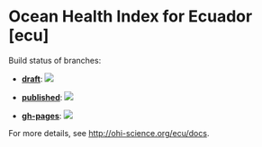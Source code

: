 # Ocean Health Index for Ecuador [ecu]

Build status of branches:

- [**draft**](https://github.com/OHI-Science/ecu/tree/draft): [![](https://travis-ci.org/OHI-Science/ecu/svg?branch=draft)](https://travis-ci.org/OHI-Science/ecu/branches)

- [**published**](https://github.com/OHI-Science/ecu/tree/published): [![](https://travis-ci.org/OHI-Science/ecu/svg?branch=published)](https://travis-ci.org/OHI-Science/ecu/branches)

- [**gh-pages**](https://github.com/OHI-Science/ecu/tree/gh-pages): [![](https://travis-ci.org/OHI-Science/ecu/svg?branch=gh-pages)](https://travis-ci.org/OHI-Science/ecu/branches)

For more details, see http://ohi-science.org/ecu/docs.
